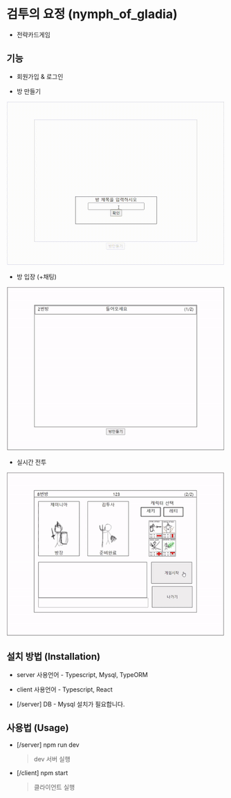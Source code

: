 # 검투의 요정 (nymph_of_gladia)

- 전략카드게임

## 기능

- 회원가입 & 로그인

- 방 만들기

<img src='readmeImage/makeRoom.gif' />

- 방 입장 (+채팅)

<img src='readmeImage/inRoom.gif' />

- 실시간 전투

<img src='readmeImage/battle.gif' />

## 설치 방법 (Installation)

- server 사용언어 - Typescript, Mysql, TypeORM

- client 사용언어 - Typescript, React
- [/server] DB - Mysql 설치가 필요합니다.

## 사용법 (Usage)

- [/server] npm run dev

  > dev 서버 실행

- [/client] npm start
  > 클라이언트 실행
